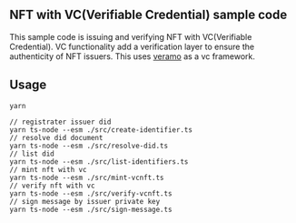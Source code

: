 ## NFT with VC(Verifiable Credential) sample code

This sample code is issuing and verifying NFT with VC(Verifiable Credential). VC functionality add a verification layer to ensure the authenticity of NFT issuers. This uses [veramo](https://veramo.io/) as a vc framework.

## Usage
    yarn

    // registrater issuer did
    yarn ts-node --esm ./src/create-identifier.ts
    // resolve did document
    yarn ts-node --esm ./src/resolve-did.ts
    // list did
    yarn ts-node --esm ./src/list-identifiers.ts
    // mint nft with vc
    yarn ts-node --esm ./src/mint-vcnft.ts
    // verify nft with vc
    yarn ts-node --esm ./src/verify-vcnft.ts
    // sign message by issuer private key
    yarn ts-node --esm ./src/sign-message.ts
